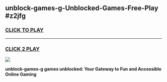 
## unblock-games-g-Unblocked-Games-Free-Play #z2jfg
<h3>
<a href="https://us.freeplayer.one?title=unblock-games-g&ref=9M">CLICK TO PLAY</a></h3>
<hr>

<h3>
<a href="https://us.freeplayer.one?title=unblock-games-g&ref=9M">CLICK 2 PLAY</a>
  
</h3>

<a href="https://us.freeplayer.one?title=unblock-games-g&ref=9M"><img src="https://clearcache.store/games.png"></a>


**unblock-games-g games unblocked: Your Gateway to Fun and Accessible Online Gaming**
